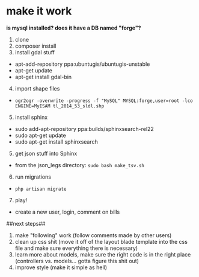 make it work
=======
**is mysql installed? does it have a DB named "forge"?**

1. clone
2. composer install
3. install gdal stuff
  * apt-add-repository ppa:ubuntugis/ubuntugis-unstable
  * apt-get update
  * apt-get install gdal-bin
4. import shape files
  * `ogr2ogr -overwrite -progress -f "MySQL" MYSQL:forge,user=root -lco ENGINE=MyISAM tl_2014_53_sldl.shp`
5. install sphinx
  * sudo add-apt-repository ppa:builds/sphinxsearch-rel22
  * sudo apt-get update
  * sudo apt-get install sphinxsearch
5. get json stuff into Sphinx
  * from the json_legs directory: `sudo bash make_tsv.sh`
6. run migrations
  * `php artisan migrate`
7. play!
  * create a new user, login, comment on bills

##next steps##
1. make "following" work (follow comments made by other users)
2. clean up css shit (move it off of the layout blade template into the css file and make sure everything there is necessary)
3. learn more about models, make sure the right code is in the right place (controllers vs. models... gotta figure this shit out)
4. improve style (make it simple as hell)
